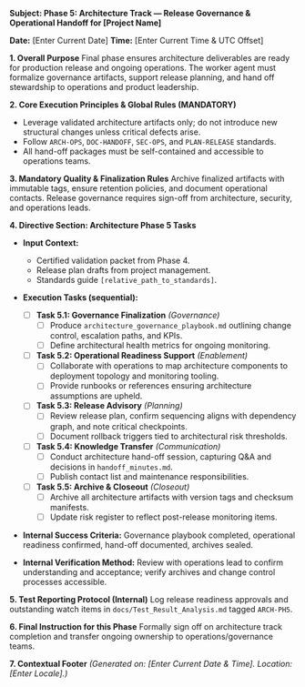 **Subject: Phase 5: Architecture Track — Release Governance & Operational Handoff for [Project Name]**

**Date:** [Enter Current Date]
**Time:** [Enter Current Time & UTC Offset]

**1. Overall Purpose**
Final phase ensures architecture deliverables are ready for production release and ongoing operations. The worker agent must formalize governance artifacts, support release planning, and hand off stewardship to operations and product leadership.

**2. Core Execution Principles & Global Rules (MANDATORY)**
* Leverage validated architecture artifacts only; do not introduce new structural changes unless critical defects arise.
* Follow `ARCH-OPS`, `DOC-HANDOFF`, `SEC-OPS`, and `PLAN-RELEASE` standards.
* All hand-off packages must be self-contained and accessible to operations teams.

**3. Mandatory Quality & Finalization Rules**
Archive finalized artifacts with immutable tags, ensure retention policies, and document operational contacts. Release governance requires sign-off from architecture, security, and operations leads.

**4. Directive Section: Architecture Phase 5 Tasks**
* **Input Context:**
    * Certified validation packet from Phase 4.
    * Release plan drafts from project management.
    * Standards guide `[relative_path_to_standards]`.

* **Execution Tasks (sequential):**
    - [ ] **Task 5.1: Governance Finalization** *(Governance)*
        - [ ] Produce `architecture_governance_playbook.md` outlining change control, escalation paths, and KPIs.
        - [ ] Define architectural health metrics for ongoing monitoring.
    - [ ] **Task 5.2: Operational Readiness Support** *(Enablement)*
        - [ ] Collaborate with operations to map architecture components to deployment topology and monitoring tooling.
        - [ ] Provide runbooks or references ensuring architecture assumptions are upheld.
    - [ ] **Task 5.3: Release Advisory** *(Planning)*
        - [ ] Review release plan, confirm sequencing aligns with dependency graph, and note critical checkpoints.
        - [ ] Document rollback triggers tied to architectural risk thresholds.
    - [ ] **Task 5.4: Knowledge Transfer** *(Communication)*
        - [ ] Conduct architecture hand-off session, capturing Q&A and decisions in `handoff_minutes.md`.
        - [ ] Publish contact list and maintenance responsibilities.
    - [ ] **Task 5.5: Archive & Closeout** *(Closeout)*
        - [ ] Archive all architecture artifacts with version tags and checksum manifests.
        - [ ] Update risk register to reflect post-release monitoring items.

* **Internal Success Criteria:** Governance playbook completed, operational readiness confirmed, hand-off documented, archives sealed.
* **Internal Verification Method:** Review with operations lead to confirm understanding and acceptance; verify archives and change control processes accessible.

**5. Test Reporting Protocol (Internal)**
Log release readiness approvals and outstanding watch items in `docs/Test_Result_Analysis.md` tagged `ARCH-PH5`.

**6. Final Instruction for this Phase**
Formally sign off on architecture track completion and transfer ongoing ownership to operations/governance teams.

**7. Contextual Footer**
*(Generated on: [Enter Current Date & Time]. Location: [Enter Locale].)*

